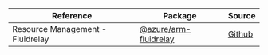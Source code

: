 | Reference | Package | Source |
|---|---|---|
|Resource Management - Fluidrelay|[@azure/arm-fluidrelay](https://www.npmjs.com/package/@azure/arm-fluidrelay)|[Github](https://github.com/Azure/azure-sdk-for-js)|
